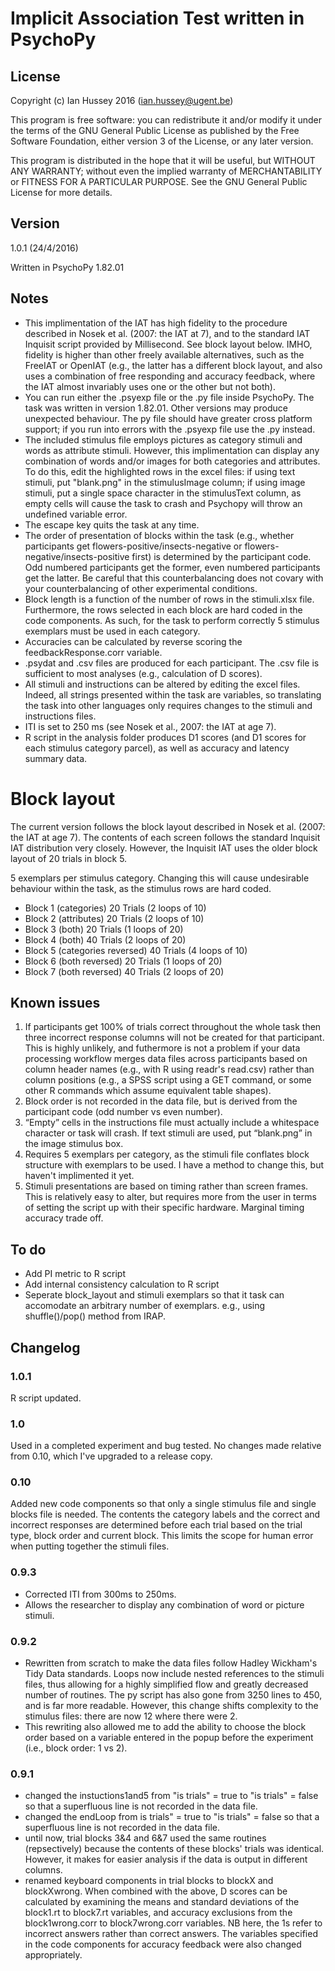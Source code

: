 # Implicit Association Test written in PsychoPy

## License
Copyright (c) Ian Hussey 2016 (ian.hussey@ugent.be)

This program is free software: you can redistribute it and/or modify it under the terms of the GNU General Public License as published by the Free Software Foundation, either version 3 of the License, or any later version.

This program is distributed in the hope that it will be useful, but WITHOUT ANY WARRANTY; without even the implied warranty of MERCHANTABILITY or FITNESS FOR A PARTICULAR PURPOSE. See the GNU General Public License for more details.

## Version
1.0.1 (24/4/2016)

Written in PsychoPy 1.82.01

## Notes
- This implimentation of the IAT has high fidelity to the procedure described in Nosek et al. (2007: the IAT at 7), and to the standard IAT Inquisit script provided by Millisecond. See block layout below. IMHO, fidelity is higher than other freely available alternatives, such as the FreeIAT or OpenIAT (e.g., the latter has a different block layout, and also uses a combination of free responding and accuracy feedback, where the IAT almost invariably uses one or the other but not both).
- You can run either the .psyexp file or the .py file inside PsychoPy. The task was written in version 1.82.01. Other versions may produce unexpected behaviour. The py file should have greater cross platform support; if you run into errors with the .psyexp file use the .py instead.
- The included stimulus file employs pictures as category stimuli and words as attribute stimuli. However, this implimentation can display any combination of words and/or images for both categories and attributes. To do this, edit the highlighted rows in the excel files: if using text stimuli, put "blank.png" in the stimulusImage column; if using image stimuli, put a single space character in the stimulusText column, as empty cells will cause the task to crash and Psychopy will throw an undefined variable error.
- The escape key quits the task at any time. 
- The order of presentation of blocks within the task (e.g., whether participants get flowers-positive/insects-negative or flowers-negative/insects-positive first) is determined by the participant code. Odd numbered participants get the former, even numbered participants get the latter. Be careful that this counterbalancing does not covary with your counterbalancing of other experimental conditions.
- Block length is a function of the number of rows in the stimuli.xlsx file. Furthermore, the rows selected in each block are hard coded in the code components. As such, for the task to perform correctly 5 stimulus exemplars must be used in each category. 
- Accuracies can be calculated by reverse scoring the feedbackResponse.corr variable. 
- .psydat and .csv files are produced for each participant. The .csv file is sufficient to most analyses (e.g., calculation of D scores).
- All stimuli and instructions can be altered by editing the excel files. Indeed, all strings presented within the task are variables, so translating the task into other languages only requires changes to the stimuli and instructions files.
- ITI is set to 250 ms (see Nosek et al., 2007: the IAT at age 7).
- R script in the analysis folder produces D1 scores (and D1 scores for each stimulus category parcel), as well as accuracy and latency summary data.

# Block layout
The current version follows the block layout described in Nosek et al. (2007: the IAT at age 7). The contents of each screen follows the standard Inquisit IAT distribution very closely. However, the Inquisit IAT uses the older block layout of 20 trials in block 5.

5 exemplars per stimulus category. Changing this will cause undesirable behaviour within the task, as the stimulus rows are hard coded.

- Block 1 (categories) 20 Trials (2 loops of 10)
- Block 2 (attributes) 20 Trials (2 loops of 10)
- Block 3 (both) 20 Trials (1 loops of 20)
- Block 4 (both) 40 Trials (2 loops of 20)
- Block 5 (categories reversed) 40 Trials (4 loops of 10)
- Block 6 (both reversed) 20 Trials (1 loops of 20)
- Block 7 (both reversed) 40 Trials (2 loops of 20)

## Known issues
1. If participants get 100% of trials correct throughout the whole task then three incorrect response columns will not be created for that participant. This is highly unlikely, and futhermore is not a problem if your data processing workflow merges data files across participants based on column header names (e.g., with R using readr's read.csv) rather than column positions (e.g., a SPSS script using a GET command, or some other R commands which assume equivalent table shapes).
2. Block order is not recorded in the data file, but is derived from the participant code (odd number vs even number). 
3. “Empty” cells in the instructions file must actually include a whitespace character or task will crash. If text stimuli are used, put “blank.png” in the image stimulus box.
4. Requires 5 exemplars per category, as the stimuli file conflates block structure with exemplars to be used. I have a method to change this, but haven't implimented it yet.
5. Stimuli presentations are based on timing rather than screen frames. This is relatively easy to alter, but requires more from the user in terms of setting the script up with their specific hardware. Marginal timing accuracy trade off. 

## To do
- Add PI metric to R script
- Add internal consistency calculation to R script
- Seperate block_layout and stimuli exemplars so that it task can accomodate an arbitrary number of exemplars. e.g., using shuffle()/pop() method from IRAP. 

## Changelog
### 1.0.1
R script updated.

### 1.0
Used in a completed experiment and bug tested. No changes made relative from 0.10, which I've upgraded to a release copy.

### 0.10
Added new code components so that only a single stimulus file and single blocks file is needed. The contents the category labels and the correct and incorrect responses are determined before each trial based on the trial type, block order and current block. This limits the scope for human error when putting together the stimuli files.

### 0.9.3
- Corrected ITI from 300ms to 250ms.
- Allows the researcher to display any combination of word or picture stimuli.

### 0.9.2
- Rewritten from scratch to make the data files follow Hadley Wickham's Tidy Data standards. Loops now include nested references to the stimuli files, thus allowing for a highly simplified flow and greatly decreased number of routines. The py script has also gone from 3250 lines to 450, and is far more readable. However, this change shifts complexity to the stimulus files: there are now 12 where there were 2. 
- This rewriting also allowed me to add the ability to choose the block order based on a variable entered in the popup before the experiment (i.e., block order: 1 vs 2).

### 0.9.1
- changed the instuctions1and5 from "is trials" = true to "is trials" = false so that a superfluous line is not recorded in the data file.
- changed the endLoop from is trials" = true to "is trials" = false so that a superfluous line is not recorded in the data file.
- until now, trial blocks 3&4 and 6&7 used the same routines (repsectively) because the contents of these blocks' trials was identical. However, it makes for easier analysis if the data is output in different columns.
- renamed keyboard components in trial blocks to blockX and blockXwrong. When combined with the above, D scores can be calculated by examining the means and standard deviations of the block1.rt to block7.rt variables, and accuracy exclusions from the block1wrong.corr to block7wrong.corr variables. NB here, the 1s refer to incorrect answers rather than correct answers. The variables specified in the code components for accuracy feedback were also changed appropriately.
